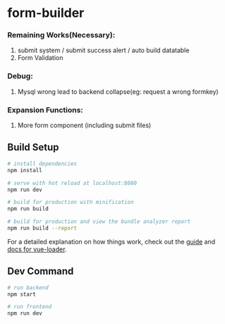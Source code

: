 # form-builder

### Remaining Works(Necessary):
1. submit system / submit success alert / auto build datatable 
2. Form Validation

### Debug:
1. Mysql wrong lead to backend collapse(eg: request a wrong formkey)

### Expansion Functions:
1. More form component (including submit files)

## Build Setup

``` bash
# install dependencies
npm install

# serve with hot reload at localhost:8080
npm run dev

# build for production with minification
npm run build

# build for production and view the bundle analyzer report
npm run build --report
```

For a detailed explanation on how things work, check out the [guide](http://vuejs-templates.github.io/webpack/) and [docs for vue-loader](http://vuejs.github.io/vue-loader).

## Dev Command

``` bash
# run backend
npm start

# run frontend
npm run dev
```


